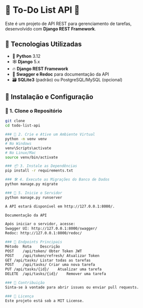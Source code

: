 # 📝 To-Do List API 🚀

Este é um projeto de API REST para gerenciamento de tarefas, desenvolvido com **Django REST Framework**.

## 📌 Tecnologias Utilizadas
- 🐍 **Python** 3.12
- 🕸 **Django** 5.x
- 🔥 **Django REST Framework**
- 📄 **Swagger e Redoc** para documentação da API
- 🗃 **SQLite3** (padrão) ou PostgreSQL/MySQL (opcional)

## 📂 Instalação e Configuração

### 🔧 1. Clone o Repositório
```bash
git clone 
cd todo-list-api

### 🐍 2. Crie e Ative um Ambiente Virtual
python -m venv venv
# No Windows
venv\Scripts\activate
# No Linux/Mac
source venv/bin/activate

### 📦 3. Instale as Dependências
pip install -r requirements.txt

### 🛠 4. Execute as Migrações do Banco de Dados
python manage.py migrate

### 🚀 5. Inicie o Servidor
python manage.py runserver

A API estará disponível em http://127.0.0.1:8000/.

Documentação da API

Após iniciar o servidor, acesse:
Swagger UI: http://127.0.0.1:8000/swagger/
Redoc: http://127.0.0.1:8000/redoc/

### 📮 Endpoints Principais
Método	Rota	Descrição
POST	/api/token/	Obter Token JWT
POST	/api/token/refresh/	Atualizar Token
GET	/api/tasks/	Listar todas as tarefas
POST	/api/tasks/	Criar uma nova tarefa
PUT	/api/tasks/{id}/	Atualizar uma tarefa
DELETE	/api/tasks/{id}/	Remover uma tarefa

### 🤝 Contribuição
Sinta-se à vontade para abrir issues ou enviar pull requests.

### 📜 Licença
Este projeto está sob a MIT License.